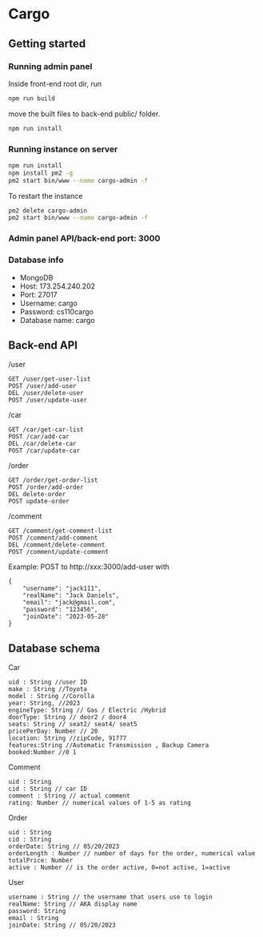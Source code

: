 # Cargo

## Getting started

### Running admin panel
Inside front-end root dir, run
```sh
npm run build
```
move the built files to back-end public/ folder.
```sh
npm run install
```

### Running instance on server
```sh
npm run install
npm install pm2 -g
pm2 start bin/www --name cargo-admin -f
```
To restart the instance
```sh
pm2 delete cargo-admin
pm2 start bin/www --name cargo-admin -f
```

### Admin panel API/back-end port: 3000
### Database info
- MongoDB
- Host: 173.254.240.202
- Port: 27017
- Username: cargo
- Password: cs110cargo
- Database name: cargo

## Back-end API
/user
```
GET /user/get-user-list
POST /user/add-user
DEL /user/delete-user
POST /user/update-user
```
/car
```
GET /car/get-car-list
POST /car/add-car
DEL /car/delete-car
POST /car/update-car
```
/order
```
GET /order/get-order-list
POST /order/add-order
DEL delete-order
POST update-order
```
/comment
```
GET /comment/get-comment-list
POST /comment/add-comment
DEL /comment/delete-comment
POST /comment/update-comment
```
Example:
POST to http://xxx:3000/add-user with
```
{
    "username": "jack111",
    "realName": "Jack Daniels",
    "email": "jack@gmail.com",
    "password": "123456",
    "joinDate": "2023-05-28"
}
```
## Database schema
Car
```
uid : String //user ID
make : String //Toyota
model : String //Corolla
year: String, //2023
engineType: String // Gas / Electric /Hybrid
doorType: String // door2 / door4
seats: String // seat2/ seat4/ seat5
pricePerDay: Number // 20
location: String //zipCode, 91777
features:String //Automatic Transmission , Backup Camera
booked:Number //0 1
```
Comment
```
uid : String
cid : String // car ID
comment : String // actual comment
rating: Number // numerical values of 1-5 as rating
```
Order
```
uid : String
cid : String
orderDate: String // 05/20/2023
orderLength : Number // number of days for the order, numerical value
totalPrice: Number
active : Number // is the order active, 0=not active, 1=active
```
User
```
username : String // the username that users use to login
realName: String // AKA display name
password: String
email : String
joinDate: String // 05/20/2023
```
